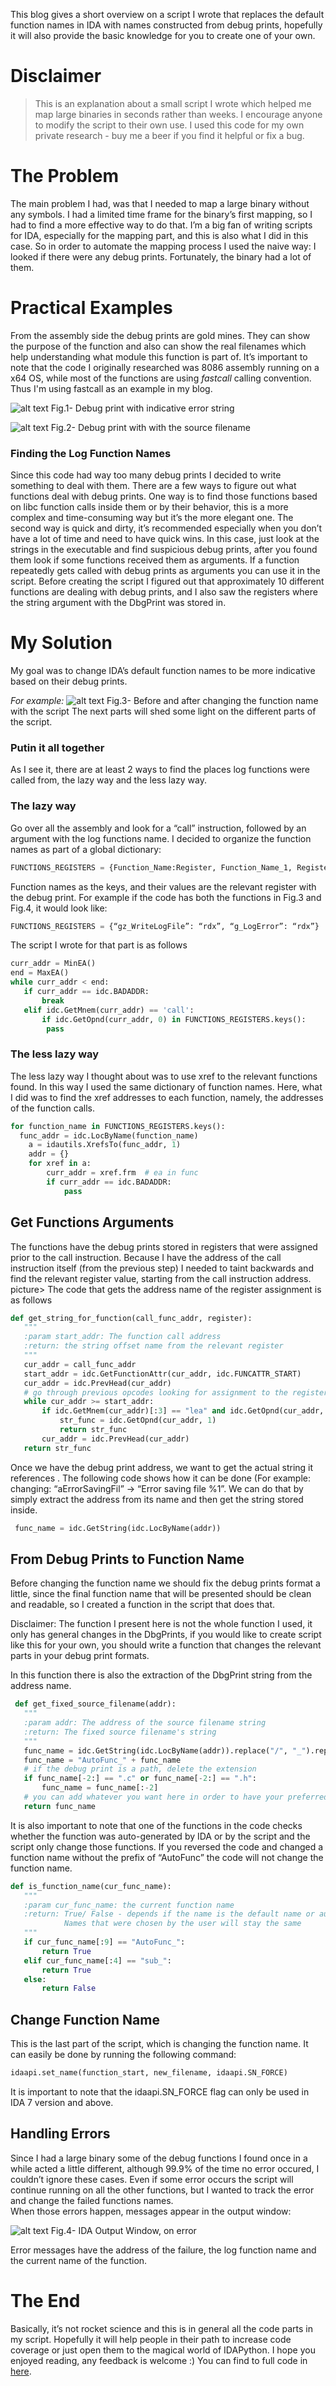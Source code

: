 This blog gives a short overview on a script I wrote that replaces the default function names in IDA with names constructed from debug prints, hopefully it will also provide the basic knowledge for you to create one of your own.

# Disclaimer
>This is an explanation about a small script I wrote which helped me map large binaries in seconds rather than weeks.
I encourage anyone to modify the script to their own use.
I used this code for my own private research - buy me a beer if you find it helpful or fix a bug. 

# The Problem
The main problem I had, was that I needed to map a large binary without any symbols. I had a limited time frame for the binary’s first mapping, so I had to find a more effective way to do that. I’m a big fan of writing scripts for IDA, especially for the mapping part, and this is also what I did in this case. So in order to automate the mapping process I used the naive way: I looked if there were any debug prints. Fortunately, the binary had a lot of them.

# Practical Examples
From the assembly side the debug prints are gold mines. They can show the purpose of the function and also can show the real filenames which help understanding what module this function is part of.
It’s important to note that the code I originally researched was 8086 assembly running on a x64 OS, while most of the functions are using *fastcall* calling convention. Thus I'm using fastcall as an example in my blog.

![alt text](https://github.com/0xgalz/0xgalz.github.io/blob/master/DbgPrintExample_Error.JPG?raw=true "debug print example- error")
Fig.1- Debug print with indicative error string

![alt text](https://github.com/0xgalz/0xgalz.github.io/blob/master/DbgPrintExample_Path.JPG?raw=true "debug print example- filename")
Fig.2- Debug print with with the source filename 

### Finding the Log Function Names
Since this code had way too many debug prints I decided to write something to deal with them.
There are a few ways to figure out what functions deal with debug prints.
One way is to find those functions based on libc function calls inside them or by their behavior, this is a more complex and time-consuming way but it’s the more elegant one.
The second way is quick and dirty, it’s recommended especially when you don’t have a lot of time and need to have quick wins. In this case, just look at the strings in the executable and  find suspicious debug prints, after you found them look if some functions received them as arguments. If a function repeatedly gets called with debug prints as arguments you can use it in the script. 
Before creating the script I figured out that approximately 10 different functions are dealing with debug prints, and I also saw the registers where the string argument with the DbgPrint was stored in. 

# My Solution
My goal was to change IDA’s default function names to be more indicative based on their debug prints.

*For example:*
![alt text](https://github.com/0xgalz/0xgalz.github.io/blob/master/AutoFuncCapture_BeforeAfter.jpg?raw=true "debug print example- error")
Fig.3- Before and after changing the function name with the script 
The next parts will shed some light on the different parts of the script.

### Putin it all together
As I see it, there are at least 2 ways to find the places log functions were called from, the lazy way and the less lazy way.
### The lazy way 
Go over all the assembly and look for a “call” instruction, followed by an argument with the log functions name.
I decided to organize the function names as part of a global dictionary:
```python
FUNCTIONS_REGISTERS = {Function_Name:Register, Function_Name_1, Register_1... }
```
Function names as the keys, and their values are the relevant register with the debug print.
For example if the code has both the functions in Fig.3 and Fig.4, it would look like: 

```python
FUNCTIONS_REGISTERS = {“gz_WriteLogFile”: “rdx”, “g_LogError”: “rdx”}
```
The script I wrote for that part is as follows
```python
curr_addr = MinEA()
end = MaxEA()
while curr_addr < end:
   if curr_addr == idc.BADADDR:
       break
   elif idc.GetMnem(curr_addr) == 'call':
       if idc.GetOpnd(curr_addr, 0) in FUNCTIONS_REGISTERS.keys():
		pass
```
### The less lazy way 
The less lazy way I thought about was to use xref to the relevant functions found. In this way I used the same dictionary of function names.
Here, what I did was to find the xref addresses to each function, namely, the addresses of the function calls.
```python
for function_name in FUNCTIONS_REGISTERS.keys():
  func_addr = idc.LocByName(function_name)
    a = idautils.XrefsTo(func_addr, 1)
    addr = {}
    for xref in a:
        curr_addr = xref.frm  # ea in func
        if curr_addr == idc.BADADDR:
            pass
```

## Get Functions Arguments
The functions have the debug prints stored in registers that were assigned prior to the call instruction. Because I have the address of the call instruction itself (from the previous step) I needed to taint backwards and find the relevant register value, starting from the call instruction address.
 picture>
The code that gets the address name of the register assignment is as follows
```python
def get_string_for_function(call_func_addr, register):
   """
   :param start_addr: The function call address
   :return: the string offset name from the relevant register
   """
   cur_addr = call_func_addr
   start_addr = idc.GetFunctionAttr(cur_addr, idc.FUNCATTR_START)
   cur_addr = idc.PrevHead(cur_addr)
   # go through previous opcodes looking for assignment to the register
   while cur_addr >= start_addr:
       if idc.GetMnem(cur_addr)[:3] == "lea" and idc.GetOpnd(cur_addr, 0) == register:
           str_func = idc.GetOpnd(cur_addr, 1)
           return str_func
       cur_addr = idc.PrevHead(cur_addr)
   return str_func
```
Once we have the debug print address, we want to get the actual string it references .
The following code shows how it can be done (For example: changing: “aErrorSavingFil” -> “Error saving file %1”.
We can do that by simply extract the address from its name and then get the string stored inside.
```python
 func_name = idc.GetString(idc.LocByName(addr))
```
## From Debug Prints to Function Name
Before changing the function name we should fix the debug prints format a little, since the final function name that will be presented should be clean and readable, so I created a function in the script that does that. 

Disclaimer: The function I present here is not the whole function I used, it only has general changes in the DbgPrints, if you would like to create script like this for your own, you should write a function that changes the relevant parts in your debug print formats.

In this function there is also the extraction of the DbgPrint string from the address name.
```python
 def get_fixed_source_filename(addr):
   """
   :param addr: The address of the source filename string
   :return: The fixed source filename's string
   """
   func_name = idc.GetString(idc.LocByName(addr)).replace("/", "_").replace(" ", "_")
   func_name = "AutoFunc_" + func_name
   # if the debug print is a path, delete the extension
   if func_name[-2:] == ".c" or func_name[-2:] == ".h":
       func_name = func_name[:-2]
   # you can add whatever you want here in order to have your preferred function name
   return func_name
```
It is also important to note that one of the functions in the code checks whether the function was auto-generated by IDA or by the script and the script only change those functions.
If you reversed the code and changed a function name without the prefix of “AutoFunc” the code will not change the function name. 
```python
def is_function_name(cur_func_name):
   """
   :param cur_func_name: the current function name
   :return: True/ False - depends if the name is the default name or auto-generated one,
            Names that were chosen by the user will stay the same
   """
   if cur_func_name[:9] == "AutoFunc_":
       return True
   elif cur_func_name[:4] == "sub_":
       return True
   else:
       return False
```
## Change Function Name
This is the last part of the script, which is changing the function name. It can easily be done by running the following command:
```python
idaapi.set_name(function_start, new_filename, idaapi.SN_FORCE)
```
It is important to note that the idaapi.SN_FORCE flag can only be used in IDA 7 version and above. 

## Handling Errors
Since I had a large binary some of the debug functions I found once in a while acted a little different, although 99.9% of the time no error occured, I couldn’t ignore these cases.
Even if some error occurs the script will continue running on all the other functions, but I wanted to track the error and change the failed functions names.  
When those errors happen, messages appear in the output window:

![alt text](https://github.com/0xgalz/0xgalz.github.io/blob/master/Errors.png?raw=true "Error Handling- Example")
Fig.4- IDA Output Window, on error

Error messages have the address of the failure, the log function name and the current name of the function.

# The End
Basically, it’s not rocket science and this is in general all the code parts in my script. Hopefully it will help people in their path to increase code coverage or just open them to the magical world of IDAPython.  I hope you enjoyed reading, any feedback is welcome :) You can find to full code in [here](https://gist.github.com/0xgalz/cce0bfead8458226faddad6dd7f88350).
